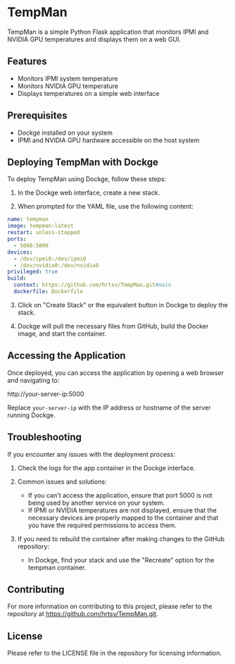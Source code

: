 # TempMan

TempMan is a simple Python Flask application that monitors IPMI and NVIDIA GPU temperatures and displays them on a web GUI.

## Features

- Monitors IPMI system temperature
- Monitors NVIDIA GPU temperature
- Displays temperatures on a simple web interface

## Prerequisites

- Dockge installed on your system
- IPMI and NVIDIA GPU hardware accessible on the host system

## Deploying TempMan with Dockge

To deploy TempMan using Dockge, follow these steps:

1. In the Dockge web interface, create a new stack.

2. When prompted for the YAML file, use the following content:

```yaml
name: tempman
image: tempman:latest
restart: unless-stopped
ports:
  - 5000:5000
devices:
  - /dev/ipmi0:/dev/ipmi0
  - /dev/nvidia0:/dev/nvidia0
privileged: true
build:
  context: https://github.com/hrtsv/TempMan.git#main
  dockerfile: Dockerfile
```

3. Click on "Create Stack" or the equivalent button in Dockge to deploy the stack.

4. Dockge will pull the necessary files from GitHub, build the Docker image, and start the container.

## Accessing the Application

Once deployed, you can access the application by opening a web browser and navigating to:

http://your-server-ip:5000

Replace `your-server-ip` with the IP address or hostname of the server running Dockge.

## Troubleshooting

If you encounter any issues with the deployment process:

1. Check the logs for the app container in the Dockge interface.

2. Common issues and solutions:
   - If you can't access the application, ensure that port 5000 is not being used by another service on your system.
   - If IPMI or NVIDIA temperatures are not displayed, ensure that the necessary devices are properly mapped to the container and that you have the required permissions to access them.

3. If you need to rebuild the container after making changes to the GitHub repository:
   - In Dockge, find your stack and use the "Recreate" option for the tempman container.

## Contributing

For more information on contributing to this project, please refer to the repository at https://github.com/hrtsv/TempMan.git.

## License

Please refer to the LICENSE file in the repository for licensing information.
